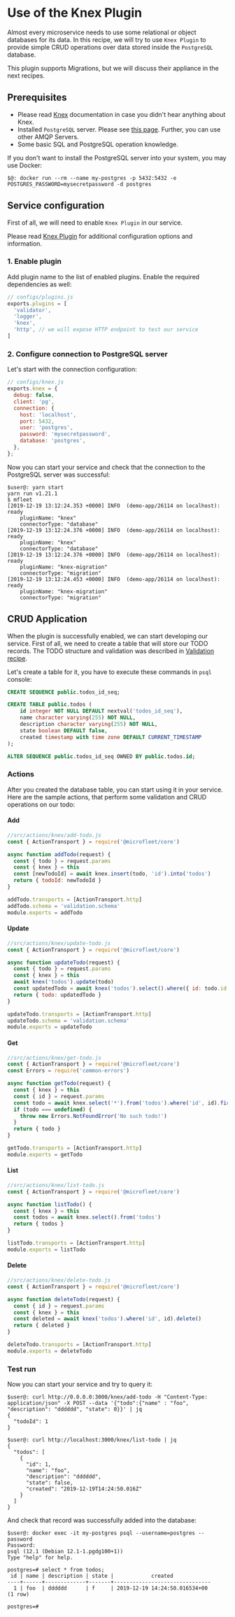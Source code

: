 # Use of the Knex Plugin

Almost every microservice needs to use some relational or object databases for its data. In this recipe, we will try to use `Knex Plugin` to provide simple CRUD operations over data stored inside the `PostgreSQL` database.

This plugin supports Migrations, but we will discuss their appliance in the next recipes.



## Prerequisites

* Please read [Knex](http://knexjs.org/) documentation in case you didn't hear anything about Knex.
* Installed `PostgreSQL` server. Please see [this page](https://www.rabbitmq.com/download.html). Further, you can use other AMQP Servers.
* Some basic SQL and PostgreSQL operation knowledge.

If you don't want to install the PostgreSQL server into your system, you may use Docker:

```console
$@: docker run --rm --name my-postgres -p 5432:5432 -e POSTGRES_PASSWORD=mysecretpassword -d postgres
```

## Service configuration

First of all, we will need to enable `Knex Plugin` in our service.

Please read [Knex Plugin](../reference/plugins/knex.md) for additional configuration options and information.

### 1. Enable plugin

Add plugin name to the list of enabled plugins. Enable the required dependencies as well:

```js
// configs/plugins.js
exports.plugins = [
  'validator',
  'logger',
  'knex',
  'http', // we will expose HTTP endpoint to test our service
]
```

### 2. Configure connection to PostgreSQL server

Let's start with the connection configuration:

```js
// configs/knex.js
exports.knex = {
  debug: false,
  client: 'pg',
  connection: {
    host: 'localhost',
    port: 5432,
    user: 'postgres',
    password: 'mysecretpassword',
    database: 'postgres',
  },
};
```

Now you can start your service and check that the connection to the PostgreSQL server was successful:

```console
$user@: yarn start
yarn run v1.21.1
$ mfleet
[2019-12-19 13:12:24.353 +0000] INFO  (demo-app/26114 on localhost): ready
    pluginName: "knex"
    connectorType: "database"
[2019-12-19 13:12:24.376 +0000] INFO  (demo-app/26114 on localhost): ready
    pluginName: "knex"
    connectorType: "database"
[2019-12-19 13:12:24.376 +0000] INFO  (demo-app/26114 on localhost): ready
    pluginName: "knex-migration"
    connectorType: "migration"
[2019-12-19 13:12:24.453 +0000] INFO  (demo-app/26114 on localhost): ready
    pluginName: "knex-migration"
    connectorType: "migration"

```

## CRUD Application

When the plugin is successfully enabled, we can start developing our service.
First of all, we need to create a table that will store our TODO records.
The TODO structure and validation was described in [Validation recipe](./validation.md#object-validation).

Let's create a table for it, you have to execute these commands in `psql` console:

```sql
CREATE SEQUENCE public.todos_id_seq;

CREATE TABLE public.todos (
    id integer NOT NULL DEFAULT nextval('todos_id_seq'),
    name character varying(255) NOT NULL,
    description character varying(255) NOT NULL,
    state boolean DEFAULT false,
    created timestamp with time zone DEFAULT CURRENT_TIMESTAMP
);

ALTER SEQUENCE public.todos_id_seq OWNED BY public.todos.id;
```

### Actions

After you created the database table, you can start using it in your service.
Here are the sample actions, that perform some validation and CRUD operations on our todo:

#### Add

```javascript
//src/actions/knex/add-todo.js
const { ActionTransport } = require('@microfleet/core')

async function addTodo(request) {
  const { todo } = request.params
  const { knex } = this
  const [newTodoId] = await knex.insert(todo, 'id').into('todos')
  return { todoId: newTodoId }
}

addTodo.transports = [ActionTransport.http]
addTodo.schema = 'validation.schema'
module.exports = addTodo
```

#### Update

```javascript
//src/actions/knex/update-todo.js
const { ActionTransport } = require('@microfleet/core')

async function updateTodo(request) {
  const { todo } = request.params
  const { knex } = this
  await knex('todos').update(todo)
  const updatedTodo = await knex('todos').select().where({ id: todo.id }).first()
  return { todo: updatedTodo }
}

updateTodo.transports = [ActionTransport.http]
updateTodo.schema = 'validation.schema'
module.exports = updateTodo
```

#### Get

```javascript
//src/actions/knex/get-todo.js
const { ActionTransport } = require('@microfleet/core')
const Errors = require('common-errors')

async function getTodo(request) {
  const { knex } = this
  const { id } = request.params
  const todo = await knex.select('*').from('todos').where('id', id).first()
  if (todo === undefined) {
    throw new Errors.NotFoundError('No such todo!')
  }
  return { todo }
}

getTodo.transports = [ActionTransport.http]
module.exports = getTodo
```

#### List

```javascript
//src/actions/knex/list-todo.js
const { ActionTransport } = require('@microfleet/core')

async function listTodo() {
  const { knex } = this
  const todos = await knex.select().from('todos')
  return { todos }
}

listTodo.transports = [ActionTransport.http]
module.exports = listTodo
```

#### Delete

```javascript
//src/actions/knex/delete-todo.js
const { ActionTransport } = require('@microfleet/core')

async function deleteTodo(request) {
  const { id } = request.params
  const { knex } = this
  const deleted = await knex('todos').where('id', id).delete()
  return { deleted }
}

deleteTodo.transports = [ActionTransport.http]
module.exports = deleteTodo

```

### Test run

Now you can start your service and try to query it:

```console
$user@: curl http://0.0.0.0:3000/knex/add-todo -H "Content-Type: application/json" -X POST --data '{"todo":{"name" : "foo", "description": "dddddd", "state": 0}}' | jq
{
  "todoId": 1
}

$user@: curl http://localhost:3000/knex/list-todo | jq
{
  "todos": [
    {
      "id": 1,
      "name": "foo",
      "description": "dddddd",
      "state": false,
      "created": "2019-12-19T14:24:50.016Z"
    }
  ]
}

```

And check that record was successfully added into the database:

``` console
$user@: docker exec -it my-postgres psql --username=postgres --password
Password:
psql (12.1 (Debian 12.1-1.pgdg100+1))
Type "help" for help.

postgres=# select * from todos;
 id | name | description | state |            created
----+------+-------------+-------+-------------------------------
  1 | foo  | dddddd      | f     | 2019-12-19 14:24:50.016534+00
(1 row)

postgres=#
```
